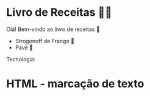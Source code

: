# Livro de Receitas :man_cook:


Olá! Bem-vindo ao livro de receitas :wave:

- Strogonoff de Frango :chicken:
- Pavê :cookie:


Tecnologia:
# HTML - marcação de texto
